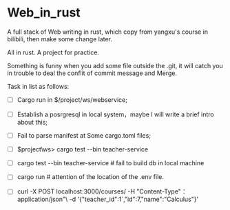 # Web_in_rust
A full stack of Web writing in rust, which copy from yangxu's course in bilibili, then make some change later.

All in rust. A project for practice.

Something is funny when you add some file outside the .git, it will catch you in trouble to deal the conflit of commit message and Merge.

Task in list as follows:
- [ ] Cargo run in $/project/ws/webservice;
- [ ] Establish a posrgresql in local system，maybe I will write a brief intro about this;
- [ ] Fail to parse manifest at Some cargo.toml files;
- [ ] $project\ws> cargo test --bin teacher-service
- [ ] cargo  test --bin teacher-service # fail to build db in local machine
- [ ] cargo run  # attention of the location of the .env file.
- [ ] curl -X POST localhost:3000/courses/ \-H "Content-Type"：application/json"\ -d '{"teacher_id":1`,"id":7,"name":"Calculus"}'


